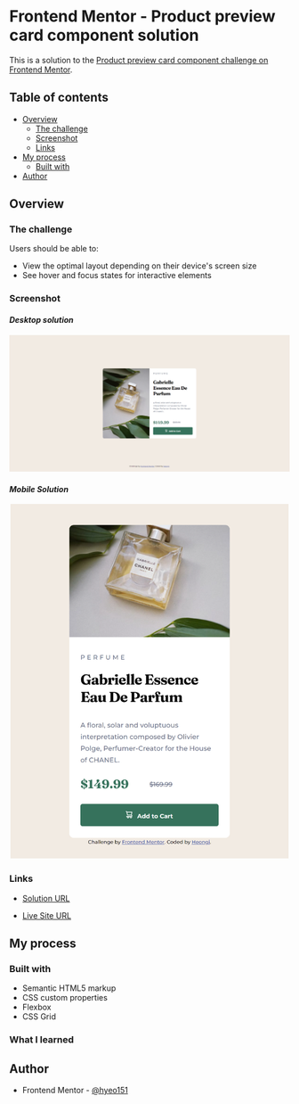 # Frontend Mentor - Product preview card component solution

This is a solution to the [Product preview card component challenge on Frontend Mentor](https://www.frontendmentor.io/challenges/product-preview-card-component-GO7UmttRfa).

## Table of contents

- [Overview](#overview)
  - [The challenge](#the-challenge)
  - [Screenshot](#screenshot)
  - [Links](#links)
- [My process](#my-process)
  - [Built with](#built-with)
- [Author](#author)

## Overview

### The challenge

Users should be able to:

- View the optimal layout depending on their device's screen size
- See hover and focus states for interactive elements

### Screenshot

#### ***Desktop solution***
![DesktopDesign](./desktop.png)

#### ***Mobile Solution***
<p align="center" width="100%">
    <img src="./mobile.png" alt= “MobileDesign” width="500px">
</p>

### Links

- [Solution URL](https://github.com/hyeo151/Frontend-mentor-projects.git)

- [Live Site URL](https://hyeo151.github.io/Frontend-mentor-projects/3_product-preview-card-component-main/)

## My process

### Built with

- Semantic HTML5 markup
- CSS custom properties
- Flexbox
- CSS Grid

### What I learned

## Author

- Frontend Mentor - [@hyeo151](https://www.frontendmentor.io/profile/hyeo151)
